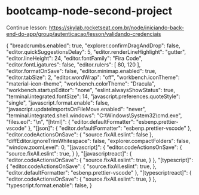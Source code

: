 # bootcamp-node-second-project
Continue lesson: https://skylab.rocketseat.com.br/node/iniciando-back-end-do-app/group/autenticacao/lesson/validando-credenciais

{
  "breadcrumbs.enabled": true,
  "explorer.confirmDragAndDrop": false,
  "editor.quickSuggestionsDelay": 5,
  "editor.renderLineHighlight": "gutter",
  "editor.lineHeight": 24,
  "editor.fontFamily": "Fira Code",
  "editor.fontLigatures": false,
  "editor.rulers": [
    80,
    120
  ],
  "editor.formatOnSave": false,
  "editor.minimap.enabled": true,
  "editor.tabSize": 2,
  "editor.wordWrap": "off",
  "workbench.iconTheme": "material-icon-theme",
  "workbench.colorTheme": "Dracula",
  "workbench.startupEditor": "none",
  "eslint.alwaysShowStatus": true,
  "terminal.integrated.fontSize": 14,
  "javascript.preferences.quoteStyle": "single",
  "javascript.format.enable": false,
  "javascript.updateImportsOnFileMove.enabled": "never",
  "terminal.integrated.shell.windows": "C:\\Windows\\System32\\cmd.exe",
  "files.eol": "\n",
  "[html]": {
    "editor.defaultFormatter": "esbenp.prettier-vscode"
  },
  "[json]": {
    "editor.defaultFormatter": "esbenp.prettier-vscode"
  },
  "editor.codeActionsOnSave": {
    "source.fixAll.eslint": false
  },
  "diffEditor.ignoreTrimWhitespace": false,
  "explorer.compactFolders": false,
  "window.zoomLevel": 0,
  "[javascript]": {
    "editor.codeActionsOnSave": {
      "source.fixAll.eslint": true,
    }
  },
  "[javascriptreact]": {
    "editor.codeActionsOnSave": {
      "source.fixAll.eslint": true,
    }
  },
  "[typescript]": {
    "editor.codeActionsOnSave": {
      "source.fixAll.eslint": true,
    },
    "editor.defaultFormatter": "esbenp.prettier-vscode"
  },
  "[typescriptreact]": {
    "editor.codeActionsOnSave": {
      "source.fixAll.eslint": true,
    }
  },
  "typescript.format.enable": false,
}
